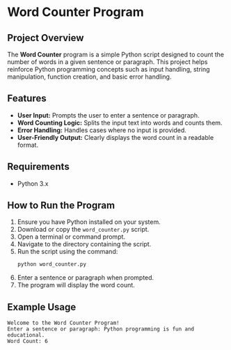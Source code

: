 # Word Counter Program

## Project Overview
The **Word Counter** program is a simple Python script designed to count the number of words in a given sentence or paragraph. This project helps reinforce Python programming concepts such as input handling, string manipulation, function creation, and basic error handling.

## Features
- **User Input:** Prompts the user to enter a sentence or paragraph.
- **Word Counting Logic:** Splits the input text into words and counts them.
- **Error Handling:** Handles cases where no input is provided.
- **User-Friendly Output:** Clearly displays the word count in a readable format.

## Requirements
- Python 3.x

## How to Run the Program
1. Ensure you have Python installed on your system.
2. Download or copy the `word_counter.py` script.
3. Open a terminal or command prompt.
4. Navigate to the directory containing the script.
5. Run the script using the command:
   ```sh
   python word_counter.py
   ```
6. Enter a sentence or paragraph when prompted.
7. The program will display the word count.

## Example Usage
```
Welcome to the Word Counter Program!
Enter a sentence or paragraph: Python programming is fun and educational.
Word Count: 6
```
